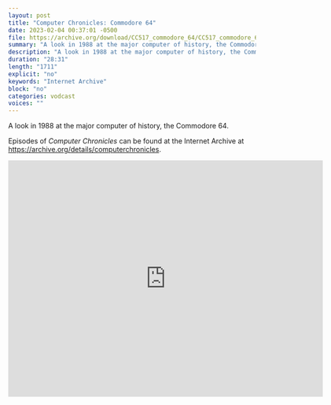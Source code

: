 ```yaml
---
layout: post
title: "Computer Chronicles: Commodore 64"
date: 2023-02-04 00:37:01 -0500
file: https://archive.org/download/CC517_commodore_64/CC517_commodore_64.mp4
summary: "A look in 1988 at the major computer of history, the Commodore 64."
description: "A look in 1988 at the major computer of history, the Commodore 64."
duration: "28:31"
length: "1711"
explicit: "no" 
keywords: "Internet Archive"
block: "no" 
categories: vodcast
voices: ""
---
```


A look in 1988 at the major computer of history, the Commodore 64.

Episodes of *Computer Chronicles* can be found at the Internet Archive at <https://archive.org/details/computerchronicles>.

<iframe src="https://archive.org/embed/CC517_commodore_64" width="640" height="480" frameborder="0" webkitallowfullscreen="true" mozallowfullscreen="true" allowfullscreen></iframe>
